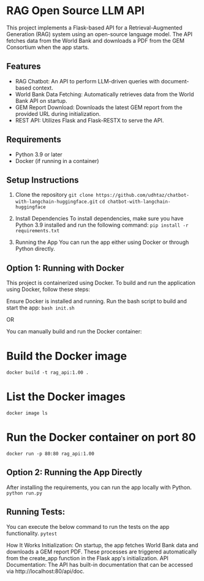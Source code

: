 # RAG Open Source LLM API
This project implements a Flask-based API for a Retrieval-Augmented Generation (RAG) system using an open-source language model. The API fetches data from the World Bank and downloads a PDF from the GEM Consortium when the app starts.

## Features
- RAG Chatbot: An API to perform LLM-driven queries with document-based context.
- World Bank Data Fetching: Automatically retrieves data from the World Bank API on startup.
- GEM Report Download: Downloads the latest GEM report from the provided URL during initialization.
- REST API: Utilizes Flask and Flask-RESTX to serve the API.

## Requirements
- Python 3.9 or later
- Docker (if running in a container)

## Setup Instructions
1. Clone the repository
`git clone https://github.com/udhtaz/chatbot-with-langchain-huggingface.git`
`cd chatbot-with-langchain-huggingface`

2. Install Dependencies
To install dependencies, make sure you have Python 3.9 installed and run the following command:
`pip install -r requirements.txt`

3. Running the App
You can run the app either using Docker or through Python directly.

## Option 1: Running with Docker
This project is containerized using Docker. To build and run the application using Docker, follow these steps:

Ensure Docker is installed and running.
Run the bash script to build and start the app:
`bash init.sh`

OR

You can manually build and run the Docker container:
# Build the Docker image
`docker build -t rag_api:1.00 .`

# List the Docker images
`docker image ls`

# Run the Docker container on port 80
`docker run -p 80:80 rag_api:1.00`

## Option 2: Running the App Directly
After installing the requirements, you can run the app locally with Python.
`python run.py`

## Running Tests:
You can execute the below command to run the tests on the app functionality.
`pytest`

How It Works
Initialization: On startup, the app fetches World Bank data and downloads a GEM report PDF. These processes are triggered automatically from the create_app function in the Flask app's initialization.
API Documentation: The API has built-in documentation that can be accessed via http://localhost:80/api/doc.